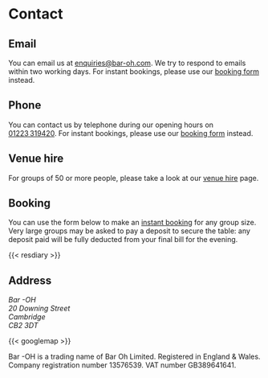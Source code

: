 # Contact

## Email

You can email us at enquiries@bar-oh.com.  We try to respond to emails
within two working days.  For instant bookings, please use our
[booking form](#resdiary) instead.

## Phone

You can contact us by telephone during our opening hours on
[01223 319420](tel:+441223319420).  For instant bookings, please use
our [booking form](#resdiary) instead.

## Venue hire

For groups of 50 or more people, please take a look at our [venue
hire](../hire/index.md) page.

## Booking

You can use the form below to make an [instant booking](#resdiary) for
any group size.  Very large groups may be asked to pay a deposit to
secure the table: any deposit paid will be fully deducted from your
final bill for the evening.

{{< resdiary >}}

## Address

<address>
Bar -OH<br/>
20 Downing Street<br/>
Cambridge<br/>
CB2 3DT
</address>

{{< googlemap >}}

Bar -OH is a trading name of Bar Oh Limited.  Registered in England &
Wales.  Company registration number 13576539.  VAT number GB389641641.
